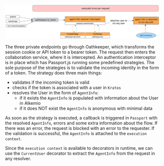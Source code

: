 ![Authentication flow diagram](./authentication_flow.svg)

The three private endpoints go through Oathkeeper, which transforms the session cookie or API token to a bearer token.
The request then enters the collaboration service, where it is intercepted. An authentication interceptor is in place which has Passport.js running some predefined strategies. The sole purpose of the strategies is to validate the incoming identity in the form of a token.
The strategy does three main things:
- validates if the incoming token is valid
- checks if the token is associated with a user in `Kratos`
- resolves the User in the form of `AgentInfo`:
  - if it exists the `AgentInfo` is populated with information about the User in Alkemio
  - if it does NOT exist the `AgentInfo` is anonymous with minimal data

As soon as the strategy is executed, a callback is triggered in `Passport` with the resolved `AgentInfo`, errors and some extra information about the flow.
If there was an error, the request is blocked with an error to the requester.
If the validation is successful, the `AgentInfo` is attached to the `execution context`.

Since the `execution context` is available to decorators in runtime, we can use the `CurrentUser` decorator to extract the `AgentInfo` from the request in any resolver.
